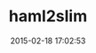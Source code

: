 ---
layout: post
title:  "haml2slim"
repo:   "fredwu/haml2slim"
date:   2015-02-18 17:02:53
gemurl: http://github.com/fredwu/haml2slim
---